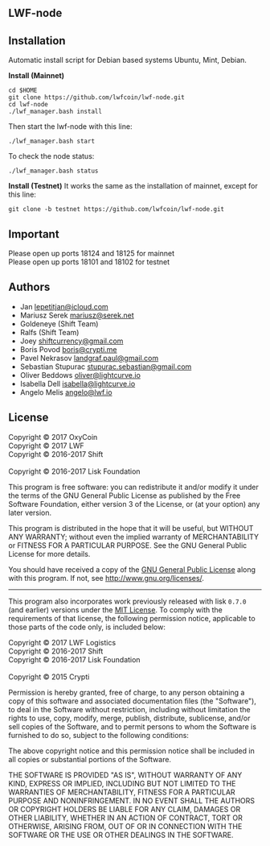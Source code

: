 ## LWF-node

## Installation

Automatic install script for Debian based systems Ubuntu, Mint, Debian.

<b>Install (Mainnet)</b>
```
cd $HOME
git clone https://github.com/lwfcoin/lwf-node.git
cd lwf-node
./lwf_manager.bash install
```

Then start the lwf-node with this line:
```
./lwf_manager.bash start
```

To check the node status:
```
./lwf_manager.bash status
```

<b>Install (Testnet)</b>
It works the same as the installation of mainnet, except for this line:
```
git clone -b testnet https://github.com/lwfcoin/lwf-node.git
```

## Important
Please open up ports 18124 and 18125 for mainnet <br>
Please open up ports 18101 and 18102 for testnet

## Authors
- Jan <lepetitjan@icloud.com>
- Mariusz Serek <mariusz@serek.net>
- Goldeneye (Shift Team)
- Ralfs (Shift Team)
- Joey <shiftcurrency@gmail.com>
- Boris Povod <boris@crypti.me>
- Pavel Nekrasov <landgraf.paul@gmail.com>
- Sebastian Stupurac <stupurac.sebastian@gmail.com>
- Oliver Beddows <oliver@lightcurve.io>
- Isabella Dell <isabella@lightcurve.io>
- Angelo Melis <angelo@lwf.io>
## License

Copyright © 2017 OxyCoin<br>
Copyright © 2017 LWF<br>
Copyright © 2016-2017 Shift<br>  
Copyright © 2016-2017 Lisk Foundation

This program is free software: you can redistribute it and/or modify it under the terms of the GNU General Public License as published by the Free Software Foundation, either version 3 of the License, or (at your option) any later version.

This program is distributed in the hope that it will be useful, but WITHOUT ANY WARRANTY; without even the implied warranty of MERCHANTABILITY or FITNESS FOR A PARTICULAR PURPOSE. See the GNU General Public License for more details.

You should have received a copy of the [GNU General Public License](https://github.com/lwf-coin/lwf-node/src/master/LICENSE) along with this program. If not, see <http://www.gnu.org/licenses/>.

***

This program also incorporates work previously released with lisk `0.7.0` (and earlier) versions under the [MIT License](https://opensource.org/licenses/MIT). To comply with the requirements of that license, the following permission notice, applicable to those parts of the code only, is included below:

Copyright © 2017 LWF Logistics<br>
Copyright © 2016-2017 Shift<br>
Copyright © 2016-2017 Lisk Foundation<br>  
Copyright © 2015 Crypti

Permission is hereby granted, free of charge, to any person obtaining a copy of this software and associated documentation files (the "Software"), to deal in the Software without restriction, including without limitation the rights to use, copy, modify, merge, publish, distribute, sublicense, and/or sell copies of the Software, and to permit persons to whom the Software is furnished to do so, subject to the following conditions:

The above copyright notice and this permission notice shall be included in all copies or substantial portions of the Software.

THE SOFTWARE IS PROVIDED "AS IS", WITHOUT WARRANTY OF ANY KIND, EXPRESS OR IMPLIED, INCLUDING BUT NOT LIMITED TO THE WARRANTIES OF MERCHANTABILITY, FITNESS FOR A PARTICULAR PURPOSE AND NONINFRINGEMENT. IN NO EVENT SHALL THE AUTHORS OR COPYRIGHT HOLDERS BE LIABLE FOR ANY CLAIM, DAMAGES OR OTHER LIABILITY, WHETHER IN AN ACTION OF CONTRACT, TORT OR OTHERWISE, ARISING FROM, OUT OF OR IN CONNECTION WITH THE SOFTWARE OR THE USE OR OTHER DEALINGS IN THE SOFTWARE.
